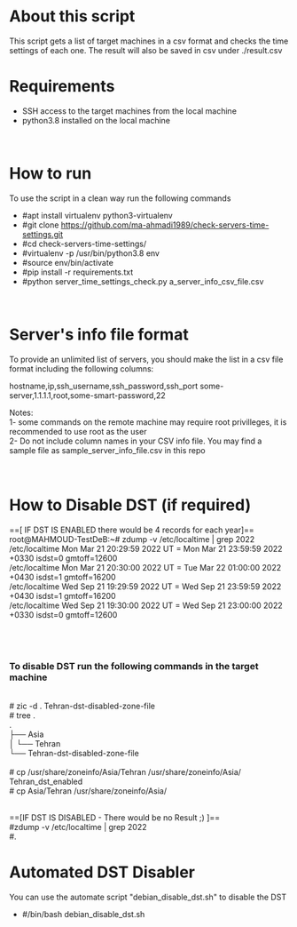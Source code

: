 # About this script
This script gets a list of target machines in a csv format and checks the time settings of each one. The result will also be saved in csv under ./result.csv

# Requirements
- SSH access to the target machines from the local machine
- python3.8 installed on the local machine

</br>

# How to run
To use the script in a clean way run the following commands
- #apt install virtualenv python3-virtualenv
- #git clone https://github.com/ma-ahmadi1989/check-servers-time-settings.git
- #cd check-servers-time-settings/
- #virtualenv -p /usr/bin/python3.8 env
- #source  env/bin/activate
- #pip install -r requirements.txt
- #python server_time_settings_check.py a_server_info_csv_file.csv

</br>

# Server's info file format
To provide an unlimited list of servers, you should make the list in a csv file format including the following columns:

hostname,ip,ssh_username,ssh_password,ssh_port
some-server,1.1.1.1,root,some-smart-password,22

Notes:
</br> 
1- some commands on the remote machine may require root privilleges, it is recommended to use root as the user
</br>
2- Do not include column names in your CSV info file. You may find a sample file as sample_server_info_file.csv in this repo
</br>
</br>
</br>

# How to Disable DST (if required)
==[ IF DST IS ENABLED there would be 4 records for each year]==
</br>
root@MAHMOUD-TestDeB:~# zdump -v /etc/localtime | grep 2022
</br>
/etc/localtime Mon Mar 21 20:29:59 2022 UT = Mon Mar 21 23:59:59 2022 +0330 isdst=0 gmtoff=12600
</br>
/etc/localtime Mon Mar 21 20:30:00 2022 UT = Tue Mar 22 01:00:00 2022 +0430 isdst=1 gmtoff=16200
</br>
/etc/localtime Wed Sep 21 19:29:59 2022 UT = Wed Sep 21 23:59:59 2022 +0430 isdst=1 gmtoff=16200
</br>
/etc/localtime Wed Sep 21 19:30:00 2022 UT = Wed Sep 21 23:00:00 2022 +0330 isdst=0 gmtoff=12600
</br>
</br>
</br>
</br>


<h3>
To disable DST run the following commands in the target machine
</h3>
</br>
# zic -d . Tehran-dst-disabled-zone-file
</br>
# tree .
</br>
.
</br>
├── Asia
</br>
│  └── Tehran
</br>
└── Tehran-dst-disabled-zone-file
</br>
</br>
# cp /usr/share/zoneinfo/Asia/Tehran /usr/share/zoneinfo/Asia/
Tehran_dst_enabled
</br>
# cp Asia/Tehran /usr/share/zoneinfo/Asia/
</br>
</br>


==[IF DST IS DISABLED - There would be no Result ;) ]==
</br>
#zdump -v /etc/localtime | grep 2022
</br>
#.

# Automated DST Disabler
You can use the automate script "debian_disable_dst.sh" to disable the DST
- #/bin/bash debian_disable_dst.sh